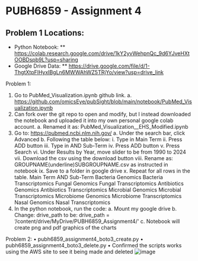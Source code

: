 # PUBH6859 - Assignment 4

## Problem 1 Locations:
* Python Notebook:
** https://colab.research.google.com/drive/1kY2yvWehpnQc_9d6YJveHXtOOBDspb9L?usp=sharing
* Google Drive Data:
** https://drive.google.com/file/d/1-ThgtXtpFlHyxIBgLn6MWWAhWZ5TRjYo/view?usp=drive_link 

Problem 1:
1. Go to PubMed_Visualization.ipynb github link.
a. https://github.com/omicsEye/pubSight/blob/main/notebook/PubMed_Visualization.ipynb 
2. Can fork over the git repo to open and modify, but I instead downloaded the notebook and uploaded it into my own personal google colab account.
a.	Renamed it as: PubMed_Visualization__EHS_Modified.ipynb
4.	Go to: https://pubmed.ncbi.nlm.nih.gov/ 
a.	Under the search bar, click Advanced
b.	Following the table below:
i.	Type in Main Term
ii.	Press ADD button
iii.	Type in AND Sub-Term
iv.	Press ADD button
v.	Press Search
vi.	Under Results by Year, move slider to be from 1990 to 2024
vii.	Download the csv using the download button
viii.	Rename as: GROUPNAME(underline)SUBGROUPNAME.csv as instructed in notebook
ix.	Save to a folder in google drive
x.	Repeat for all rows in the table.
Main Term	AND Sub-Term
Bacteria	Genomics
Bacteria	Transcriptomics
Fungal	Genomics
Fungal	Transcriptomics
Antibiotics	Genomics
Antibiotics	Transcriptomics
Microbial	Genomics
Microbial	Transcriptomics
Microbiome	Genomics
Microbiome	Transcriptomics
Nasal	Genomics
Nasal	Transcriptomics
5.	In the python notebook, run the code:
a.	Mount my google drive
b.	Change: drive_path to be: 
drive_path = ‘/content/drive/MyDrive/PUBH6859_Assignment4/'
c.	Notebook will create png and pdf graphics of the charts





Problem 2:
•	pubh6859_assignment4_boto3_create.py
•	pubh6859_assignment4_boto3_delete.py
•	Confirmed the scripts works using the AWS site to see it being made and deleted
![image](https://github.com/ehsung/PUBH6859_Assignment4/assets/11777528/c06e71b3-500a-4ba4-9f8f-ddf28eb30d7c)
